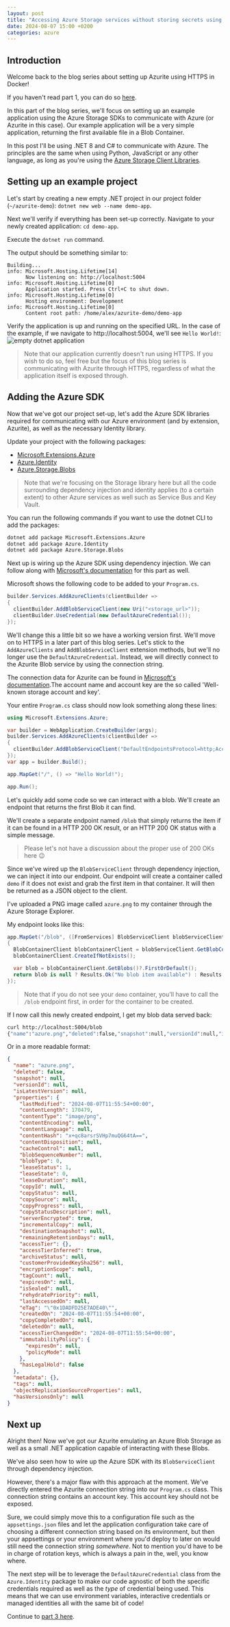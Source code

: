 ```yaml
---
layout: post
title: "Accessing Azure Storage services without storing secrets using Azurite, Docker, HTTPS and Azure - Part 2"
date: 2024-08-07 15:00 +0200
categories: azure
---
```


## Introduction

Welcome back to the blog series about setting up Azurite using HTTPS in Docker!

If you haven't read part 1, you can do so [here]().

In this part of the blog series, we'll focus on setting up an example application using the Azure Storage SDKs to communicate with Azure (or Azurite in this case). Our example application will be a very simple application, returning the first available file in a Blob Container.

In this post I'll be using .NET 8 and C# to communicate with Azure. The principles are the same when using Python, JavaScript or any other language, as long as you're using the [Azure Storage Client Libraries](https://learn.microsoft.com/en-us/azure/storage/common/storage-introduction#storage-apis-libraries-and-tools).

## Setting up an example project

Let's start by creating a new empty .NET project in our project folder (`~/azurite-demo`): `dotnet new web --name demo-app`.

Next we'll verify if everything has been set-up correctly. Navigate to your newly created application: `cd demo-app`.

Execute the `dotnet run` command.

The output should be something similar to:

```
Building...
info: Microsoft.Hosting.Lifetime[14]
      Now listening on: http://localhost:5004
info: Microsoft.Hosting.Lifetime[0]
      Application started. Press Ctrl+C to shut down.
info: Microsoft.Hosting.Lifetime[0]
      Hosting environment: Development
info: Microsoft.Hosting.Lifetime[0]
      Content root path: /home/alex/azurite-demo/demo-app
```

Verify the application is up and running on the specified URL. In the case of the example, if we navigate to http://localhost:5004, we'll see `Hello World!`:
![empty dotnet application](/assets/images/2024-08-07-azurite-with-https-in-docker/empty-dotnet-application.png)

> Note that our application currently doesn't run using HTTPS. If you wish to do so, feel free but the focus of this blog series is communicating with Azurite through HTTPS, regardless of what the application itself is exposed through.

## Adding the Azure SDK

Now that we've got our project set-up, let's add the Azure SDK libraries required for communicating with our Azure environment (and by extension, Azurite), as well as the necessary Identity library.

Update your project with the following packages:

- [Microsoft.Extensions.Azure](https://github.com/Azure/azure-sdk-for-net/blob/Microsoft.Extensions.Azure_1.7.4/sdk/extensions/Microsoft.Extensions.Azure/README.md)
- [Azure.Identity](https://github.com/Azure/azure-sdk-for-net/blob/Azure.Identity_1.12.0/sdk/identity/Azure.Identity/README.md)
- [Azure.Storage.Blobs](https://github.com/Azure/azure-sdk-for-net/blob/Azure.Identity_1.12.0/sdk/storage/Azure.Storage.Blobs/README.md)

> Note that we're focusing on the Storage library here but all the code surrounding dependency injection and identity applies (to a certain extent) to other Azure services as well such as Service Bus and Key Vault.

You can run the following commands if you want to use the dotnet CLI to add the packages:

```sh
dotnet add package Microsoft.Extensions.Azure
dotnet add package Azure.Identity
dotnet add package Azure.Storage.Blobs
```

Next up is wiring up the Azure SDK using dependency injection. We can follow along with [Microsoft's documentation](https://learn.microsoft.com/en-us/dotnet/azure/sdk/dependency-injection?tabs=web-app-builder) for this part as well.

Microsoft shows the following code to be added to your `Program.cs`.

```csharp
builder.Services.AddAzureClients(clientBuilder =>
{
  clientBuilder.AddBlobServiceClient(new Uri("<storage_url>"));
  clientBuilder.UseCredential(new DefaultAzureCredential());
});
```

We'll change this a little bit so we have a working version first. We'll move on to HTTPS in a later part of this blog series.
Let's stick to the `AddAzureClients` and `AddBlobServiceClient` extension methods, but we'll no longer use the `DefaultAzureCredential`. Instead, we will directly connect to the Azurite Blob service by using the connection string.

The connection data for Azurite can be found in [Microsoft's documentation](https://learn.microsoft.com/en-us/azure/storage/common/storage-use-azurite?tabs=visual-studio%2Cblob-storage#connect-to-azurite-with-sdks-and-tools).The account name and account key are the so called 'Well-known storage account and key'.

Your entire `Program.cs` class should now look something along these lines:

```csharp
using Microsoft.Extensions.Azure;

var builder = WebApplication.CreateBuilder(args);
builder.Services.AddAzureClients(clientBuilder =>
{
  clientBuilder.AddBlobServiceClient("DefaultEndpointsProtocol=http;AccountName=devstoreaccount1;AccountKey=Eby8vdM02xNOcqFlqUwJPLlmEtlCDXJ1OUzFT50uSRZ6IFsuFq2UVErCz4I6tq/K1SZFPTOtr/KBHBeksoGMGw==;BlobEndpoint=http://127.0.0.1:10000/devstoreaccount1;");
});
var app = builder.Build();

app.MapGet("/", () => "Hello World!");

app.Run();
```

Let's quickly add some code so we can interact with a blob. We'll create an endpoint that returns the first Blob it can find.

We'll create a separate endpoint named `/blob` that simply returns the item if it can be found in a HTTP 200 OK result, or an HTTP 200 OK status with a simple message.

> Please let's not have a discussion about the proper use of 200 OKs here 😉

Since we've wired up the `BlobServiceClient` through dependency injection, we can inject it into our endpoint. Our endpoint will create a container called `demo` if it does not exist and grab the first item in that container. It will then be returned as a JSON object to the client.

I've uploaded a PNG image called `azure.png` to my container through the Azure Storage Explorer.

My endpoint looks like this:

```csharp
app.MapGet("/blob", ([FromServices] BlobServiceClient blobServiceClient) =>
{
  BlobContainerClient blobContainerClient = blobServiceClient.GetBlobContainerClient("demo");
  blobContainerClient.CreateIfNotExists();

  var blob = blobContainerClient.GetBlobs()?.FirstOrDefault();
  return blob is null ? Results.Ok("No blob item available") : Results.Ok(blob);
});
```

> Note that if you do not see your `demo` container, you'll have to call the `/blob` endpoint first, in order for the container to be created.

If I now call this newly created endpoint, I get my blob data served back:

```sh
curl http://localhost:5004/blob
{"name":"azure.png","deleted":false,"snapshot":null,"versionId":null,"isLatestVersion":null,"properties":{"lastModified":"2024-08-07T11:55:54+00:00","contentLength":170479,"contentType":"image/png","contentEncoding":null,"contentLanguage":null,"contentHash":"x+qc8arsrSVHp7muQG64tA==","contentDisposition":null,"cacheControl":null,"blobSequenceNumber":null,"blobType":0,"leaseStatus":1,"leaseState":0,"leaseDuration":null,"copyId":null,"copyStatus":null,"copySource":null,"copyProgress":null,"copyStatusDescription":null,"serverEncrypted":true,"incrementalCopy":null,"destinationSnapshot":null,"remainingRetentionDays":null,"accessTier":{},"accessTierInferred":true,"archiveStatus":null,"customerProvidedKeySha256":null,"encryptionScope":null,"tagCount":null,"expiresOn":null,"isSealed":null,"rehydratePriority":null,"lastAccessedOn":null,"eTag":"\"0x1DADFD25E7ADE40\"","createdOn":"2024-08-07T11:55:54+00:00","copyCompletedOn":null,"deletedOn":null,"accessTierChangedOn":"2024-08-07T11:55:54+00:00","immutabilityPolicy":{"expiresOn":null,"policyMode":null},"hasLegalHold":false},"metadata":{},"tags":null,"objectReplicationSourceProperties":null,"hasVersionsOnly":null}
```

Or in a more readable format:

```json
{
  "name": "azure.png",
  "deleted": false,
  "snapshot": null,
  "versionId": null,
  "isLatestVersion": null,
  "properties": {
    "lastModified": "2024-08-07T11:55:54+00:00",
    "contentLength": 170479,
    "contentType": "image/png",
    "contentEncoding": null,
    "contentLanguage": null,
    "contentHash": "x+qc8arsrSVHp7muQG64tA==",
    "contentDisposition": null,
    "cacheControl": null,
    "blobSequenceNumber": null,
    "blobType": 0,
    "leaseStatus": 1,
    "leaseState": 0,
    "leaseDuration": null,
    "copyId": null,
    "copyStatus": null,
    "copySource": null,
    "copyProgress": null,
    "copyStatusDescription": null,
    "serverEncrypted": true,
    "incrementalCopy": null,
    "destinationSnapshot": null,
    "remainingRetentionDays": null,
    "accessTier": {},
    "accessTierInferred": true,
    "archiveStatus": null,
    "customerProvidedKeySha256": null,
    "encryptionScope": null,
    "tagCount": null,
    "expiresOn": null,
    "isSealed": null,
    "rehydratePriority": null,
    "lastAccessedOn": null,
    "eTag": "\"0x1DADFD25E7ADE40\"",
    "createdOn": "2024-08-07T11:55:54+00:00",
    "copyCompletedOn": null,
    "deletedOn": null,
    "accessTierChangedOn": "2024-08-07T11:55:54+00:00",
    "immutabilityPolicy": {
      "expiresOn": null,
      "policyMode": null
    },
    "hasLegalHold": false
  },
  "metadata": {},
  "tags": null,
  "objectReplicationSourceProperties": null,
  "hasVersionsOnly": null
}
```

## Next up

Alright then! Now we've got our Azurite emulating an Azure Blob Storage as well as a small .NET application capable of interacting with these Blobs.

We've also seen how to wire up the Azure SDK with its `BlobServiceClient` through dependency injection.

However, there's a major flaw with this approach at the moment. We've directly entered the Azurite connection string into our `Program.cs` class. This connection string contains an account key. This account key should not be exposed.

Sure, we could simply move this to a configuration file such as the `appsettings.json` files and let the application configuration take care of choosing a different connection string based on its environment, but then your appsettings or your environment where you'd deploy to later on would still need the connection string _somewhere_. Not to mention you'd have to be in charge of rotation keys, which is always a pain in the, well, you know where.

The next step will be to leverage the `DefaultAzureCredential` class from the `Azure.Identity` package to make our code agnostic of both the specific credentials required as well as the _type_ of credential being used. This means that we can use environment variables, interactive credentials or managed identities all with the same bit of code!

Continue to [part 3 here]().
